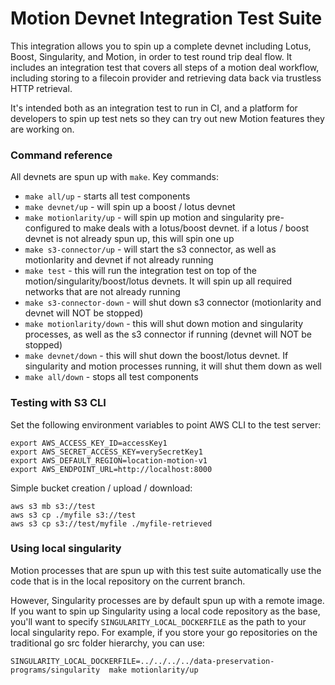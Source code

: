 # Motion Devnet Integration Test Suite

This integration allows you to spin up a complete devnet including Lotus, Boost, Singularity, and Motion, in order to test round trip deal flow. It includes an integration test that covers all steps of a motion deal workflow, including storing to a filecoin provider and retrieving data back via trustless HTTP retrieval.

It's intended both as an integration test to run in CI, and a platform for developers to spin up test nets so they can try out new Motion features they are working on.

### Command reference

All devnets are spun up with `make`. Key commands:

- `make all/up` - starts all test components
- `make devnet/up` - will spin up a boost / lotus devnet
- `make motionlarity/up` - will spin up motion and singularity pre-configured to make deals with a lotus/boost devnet. if a lotus / boost devnet is not already spun up, this will spin one up
- `make s3-connector/up` - will start the s3 connector, as well as motionlarity and devnet if not already running
- `make test` - this will run the integration test on top of the motion/singularity/boost/lotus devnets. It will spin up all required networks that are not already running
- `make s3-connector-down` - will shut down s3 connector (motionlarity and devnet will NOT be stopped)
- `make motionlarity/down` - this will shut down motion and singularity processes, as well as the s3 connector if running (devnet will NOT be stopped)
- `make devnet/down` - this will shut down the boost/lotus devnet. If singularity and motion processes running, it will shut them down as well
- `make all/down` - stops all test components

### Testing with S3 CLI

Set the following environment variables to point AWS CLI to the test server:

```
export AWS_ACCESS_KEY_ID=accessKey1
export AWS_SECRET_ACCESS_KEY=verySecretKey1
export AWS_DEFAULT_REGION=location-motion-v1
export AWS_ENDPOINT_URL=http://localhost:8000
```

Simple bucket creation / upload / download:

```
aws s3 mb s3://test
aws s3 cp ./myfile s3://test
aws s3 cp s3://test/myfile ./myfile-retrieved
```

### Using local singularity

Motion processes that are spun up with this test suite automatically use the code that is in the local repository on the current branch.

However, Singularity processes are by default spun up with a remote image. If you want to spin up Singularity using a local code repository as the base, you'll want to specify `SINGULARITY_LOCAL_DOCKERFILE` as the path to your local singularity repo. For example, if you store your go repositories on the traditional go src folder hierarchy, you can use:

`SINGULARITY_LOCAL_DOCKERFILE=../../../../data-preservation-programs/singularity  make motionlarity/up`